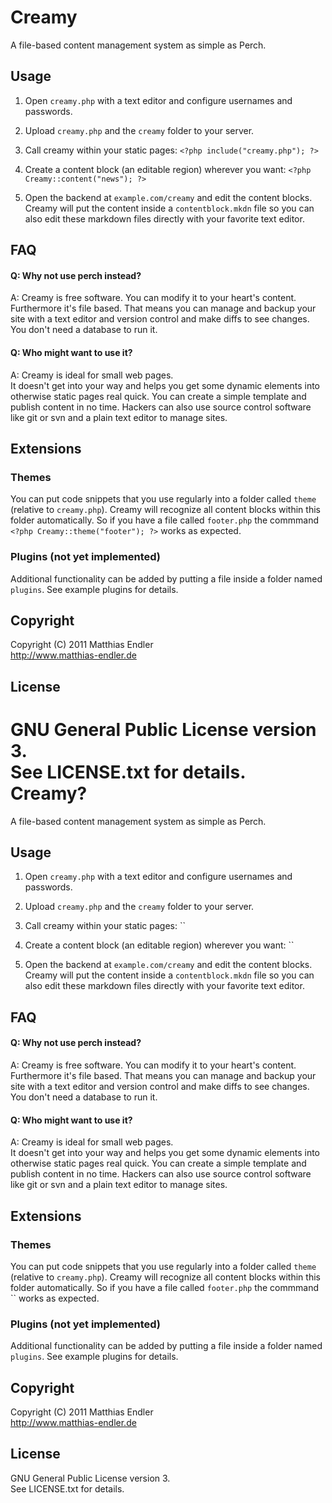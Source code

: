 Creamy
======

A file-based content management system as simple as Perch.

## Usage

1. Open `creamy.php` with a text editor and configure usernames and
   passwords.

2. Upload `creamy.php` and the `creamy` folder to your server.

3. Call creamy within your static pages:
    `<?php include("creamy.php"); ?>`

4. Create a content block (an editable region) wherever you want:
    `<?php Creamy::content("news"); ?>`

5. Open the backend at `example.com/creamy` and edit the content blocks.
   Creamy will put the content inside a `contentblock.mkdn` file
   so you can also edit these markdown files directly with your 
   favorite text editor.

## FAQ

#### Q: Why not use perch instead?  
A: Creamy is free software. You can modify it to your heart's content.
Furthermore it's file based. That means you can manage and backup your
site with a text editor and version control and make diffs to see changes.
You don't need a database to run it.

#### Q: Who might want to use it?  
A: Creamy is ideal for small web pages.  
It doesn't get into your way and helps you get some dynamic elements
into otherwise static pages real quick. 
You can create a simple template and publish content in no time.
Hackers can also use source control software like git or svn and a plain
text editor to manage sites.

## Extensions

### Themes

You can put code snippets that you use regularly into a folder called
`theme` (relative to `creamy.php`). Creamy will recognize all content 
blocks within this folder automatically. So if you have a file called
`footer.php` the commmand `<?php Creamy::theme("footer"); ?>` works as expected.

### Plugins (not yet implemented)

Additional functionality can be added by putting a file inside a folder
named `plugins`. See example plugins for details.

## Copyright

Copyright (C) 2011 Matthias Endler  
http://www.matthias-endler.de

## License

GNU General Public License version 3.  
See LICENSE.txt for details.
Creamy?
======

A file-based content management system as simple as Perch.

## Usage

1. Open `creamy.php` with a text editor and configure usernames and
   passwords.

2. Upload `creamy.php` and the `creamy` folder to your server.

3. Call creamy within your static pages:
    ``

4. Create a content block (an editable region) wherever you want:
    ``

5. Open the backend at `example.com/creamy` and edit the content blocks.
   Creamy will put the content inside a `contentblock.mkdn` file
   so you can also edit these markdown files directly with your 
   favorite text editor.

## FAQ

#### Q: Why not use perch instead?  
A: Creamy is free software. You can modify it to your heart\'s content.
Furthermore it\'s file based. That means you can manage and backup your
site with a text editor and version control and make diffs to see changes.
You don\'t need a database to run it.

#### Q: Who might want to use it?  
A: Creamy is ideal for small web pages.  
It doesn\'t get into your way and helps you get some dynamic elements
into otherwise static pages real quick. 
You can create a simple template and publish content in no time.
Hackers can also use source control software like git or svn and a plain
text editor to manage sites.

## Extensions

### Themes

You can put code snippets that you use regularly into a folder called
`theme` (relative to `creamy.php`). Creamy will recognize all content 
blocks within this folder automatically. So if you have a file called
`footer.php` the commmand `` works as expected.

### Plugins (not yet implemented)

Additional functionality can be added by putting a file inside a folder
named `plugins`. See example plugins for details.

## Copyright

Copyright (C) 2011 Matthias Endler  
http://www.matthias-endler.de

## License

GNU General Public License version 3.  
See LICENSE.txt for details.
